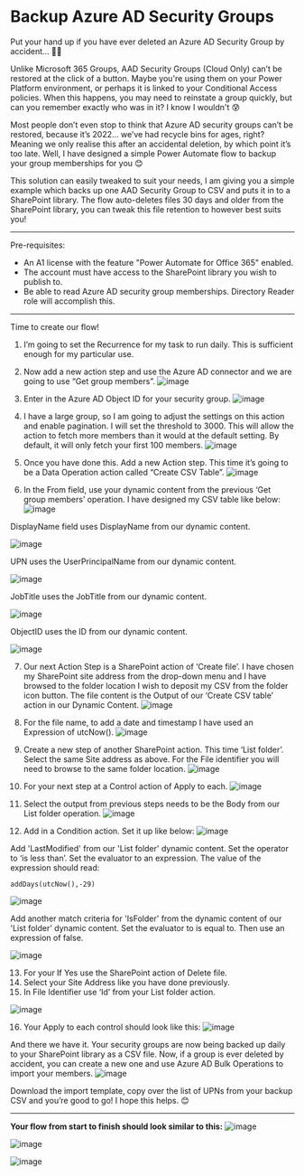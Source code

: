 # Backup Azure AD Security Groups
Put your hand up if you have ever deleted an Azure AD Security Group by accident… 🙋‍♂️

Unlike Microsoft 365 Groups, AAD Security Groups (Cloud Only) can’t be restored at the click of a button. Maybe you're using them on your Power Platform environment, or perhaps it is linked to your Conditional Access policies. When this happens, you may need to reinstate a group quickly, but can you remember exactly who was in it? I know I wouldn't 😰

Most people don’t even stop to think that Azure AD security groups can’t be restored, because it’s 2022… we’ve had recycle bins for ages, right? Meaning we only realise this after an accidental deletion, by which point it’s too late. Well, I have designed a simple Power Automate flow to backup your group memberships for you 😊

This solution can easily tweaked to suit your needs, I am giving you a simple example which backs up one AAD Security Group to CSV and puts it in to a SharePoint library. The flow auto-deletes files 30 days and older from the SharePoint library, you can tweak this file retention to however best suits you! 

-------------------------------------------------------------------------------------------------------------------------------------------------------------------------

Pre-requisites: 
- An A1 license with the feature "Power Automate for Office 365" enabled.
- The account must have access to the SharePoint library you wish to publish to. 
- Be able to read Azure AD security group memberships. Directory Reader role will accomplish this.

-------------------------------------------------------------------------------------------------------------------------------------------------------------------------

Time to create our flow!

1)	I’m going to set the Recurrence for my task to run daily. This is sufficient enough for my particular use. 
2)	Now add a new action step and use the Azure AD connector and we are going to use “Get group members”.
 ![image](https://user-images.githubusercontent.com/72546386/174013460-a9f06234-5842-4233-8156-61a58ed2ca7f.png)

3)	Enter in the Azure AD Object ID for your security group.
 ![image](https://user-images.githubusercontent.com/72546386/174013487-cfcdbd3d-83e0-4b03-a7b7-c5a2a8ee0e96.png)

4)	I have a large group, so I am going to adjust the settings on this action and enable pagination. I will set the threshold to 3000. This will allow the action to fetch more members than it would at the default setting. By default, it will only fetch your first 100 members.
 ![image](https://user-images.githubusercontent.com/72546386/174013505-252dd8b3-77af-4f37-a3cf-63fa9b6b198a.png)

5)	Once you have done this. Add a new Action step. This time it’s going to be a Data Operation action called “Create CSV Table”.
 ![image](https://user-images.githubusercontent.com/72546386/174013530-10829b6f-9fac-4903-9fad-f3ffce6deb83.png)


6)	In the From field, use your dynamic content from the previous ‘Get group members’ operation. I have designed my CSV table like below:
 ![image](https://user-images.githubusercontent.com/72546386/174013554-86364917-55ee-4687-bc91-b7c39eb3f05e.png)

DisplayName field uses DisplayName from our dynamic content.

 ![image](https://user-images.githubusercontent.com/72546386/174013581-2ff0756e-506e-4d73-ab86-3b44f6f03040.png)

UPN uses the UserPrincipalName from our dynamic content.

 ![image](https://user-images.githubusercontent.com/72546386/174013599-0724ad73-0512-4e3f-b7a8-8dfa89fbd2a7.png)

JobTitle uses the JobTitle from our dynamic content.

 ![image](https://user-images.githubusercontent.com/72546386/174013626-363a4425-36c3-4156-97b4-036b57edc4fc.png)

ObjectID uses the ID from our dynamic content.

 ![image](https://user-images.githubusercontent.com/72546386/174013649-84d4a082-a702-4418-998c-78d27f2470d6.png)

7)	Our next Action Step is a SharePoint action of ‘Create file’. I have chosen my SharePoint site address from the drop-down menu and I have browsed to the folder location I wish to deposit my CSV from the folder icon button. The file content is the Output of our ‘Create CSV table’ action in our Dynamic Content.
 ![image](https://user-images.githubusercontent.com/72546386/174013658-98089250-bd51-4d8d-975a-fd35a009ae4d.png)

8)	For the file name, to add a date and timestamp I have used an Expression of utcNow().
 ![image](https://user-images.githubusercontent.com/72546386/174013668-ce8a8aab-4475-4f2a-a4e3-4de2f9900816.png)

9)	Create a new step of another SharePoint action. This time ‘List folder’. Select the same Site address as above. For the File identifier you will need to browse to the same folder location.
 ![image](https://user-images.githubusercontent.com/72546386/174013689-2f1c0eb6-f839-4d98-86eb-a396f38e8c91.png)

10)	 For your next step at a Control action of Apply to each.
 ![image](https://user-images.githubusercontent.com/72546386/174013702-22fc1dd5-fa09-45d5-a53e-b9d79fa1228e.png)

11)	 Select the output from previous steps needs to be the Body from our List folder operation.
 ![image](https://user-images.githubusercontent.com/72546386/174013712-a8d048af-f4a1-4bc7-8a7b-754b525ca386.png)

12)	 Add in a Condition action. Set it up like below:
![image](https://user-images.githubusercontent.com/72546386/174013817-ddf2f8a1-0558-48a9-87b1-2363cca1da24.png)

Add 'LastModified' from our 'List folder' dynamic content. Set the operator to ‘is less than’. Set the evaluator to an expression. The value of the expression should read: 
~~~
addDays(utcNow(),-29)
~~~

![image](https://user-images.githubusercontent.com/72546386/174013834-3fc2d3bc-227d-46e5-9ea2-d90f8ca05f7f.png)

Add another match criteria for 'IsFolder' from the dynamic content of our 'List folder' dynamic content. Set the evaluator to is equal to. Then use an expression of false.

 ![image](https://user-images.githubusercontent.com/72546386/174013869-e23dbe7e-11a0-4731-98f6-2726b13ba05b.png)
 
13)	 For your If Yes use the SharePoint action of Delete file. 
14)	 Select your Site Address like you have done previously.
15)	 In File Identifier use ‘Id’ from your List folder action.

 ![image](https://user-images.githubusercontent.com/72546386/174013895-bb9ebb64-cfd2-41dc-b2cd-762388321958.png)

16)	 Your Apply to each control should look like this:
 ![image](https://user-images.githubusercontent.com/72546386/174013938-fc8a1263-2ad3-40a5-b09f-b93207b91552.png)


And there we have it. Your security groups are now being backed up daily to your SharePoint library as a CSV file. Now, if a group is ever deleted by accident, you can create a new one and use Azure AD Bulk Operations to import your members.
 ![image](https://user-images.githubusercontent.com/72546386/174013956-3d045c68-694e-4e43-bd30-9efcf88c8c3d.png)


Download the import template, copy over the list of UPNs from your backup CSV and you’re good to go! I hope this helps. 😊

-----------------------------------------------------------

**Your flow from start to finish should look similar to this:**
![image](https://user-images.githubusercontent.com/72546386/174015189-ac99e5ec-00d5-4802-9fed-78f045ded8d3.png)

![image](https://user-images.githubusercontent.com/72546386/174015489-1529f571-d6f9-4532-a295-20ca456165a5.png)

![image](https://user-images.githubusercontent.com/72546386/174015547-99ed0c9b-e8e3-4c6f-8e62-5a8dea7a4024.png)



